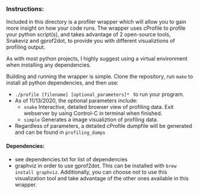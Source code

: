 ### Instructions:
Included in this directory is a profiler wrapper which will allow you to gain more insight on how your code runs. The wrapper uses cProfile to profile your python script(s), and takes advantage of 2 open-source tools, Snakeviz and gprof2dot, to provide you with different visualiztions of profiling output. 

As with most python projects, I highly suggest using a virtual environment when installing any dependencies.

Building and running the wrapper is simple. Clone the repository, run `make` to install all python dependencies, and then use:
  - `./profile [filename] [optional_parameters]* ` to run your program.
  - As of 11/13/2020, the optional parameters include:
    - `snake` Interactive, detailed browser view of profiling data. Exit webserver by using Control-C in terminal when finished.
    - `simple` Generates a image visualiztion of profiling data.
  - Regardless of parameters, a detailed cProfile dumpfile will be generated and can be found in `profiling_dumps`

#### Dependencies:
  - see dependencies.txt for list of dependencies
  - graphviz in order to use gprof2dot. This can be installed with `brew install graphviz`. Additionally, you can choose not to use this visualization tool and take advantage of the other ones available in this wrapper.